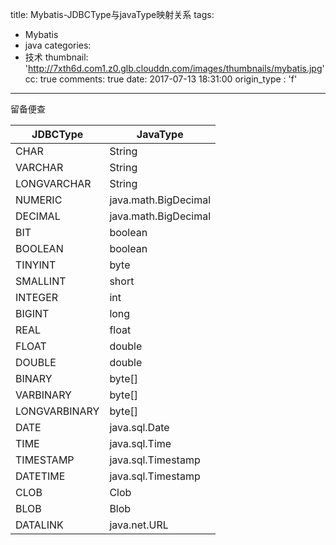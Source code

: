 title: Mybatis-JDBCType与javaType映射关系
tags:
  - Mybatis
  - java
categories:
  - 技术
thumbnail: 'http://7xth6d.com1.z0.glb.clouddn.com/images/thumbnails/mybatis.jpg'
cc: true
comments: true
date: 2017-07-13 18:31:00
origin_type : 'f'

---

留备便查

 JDBCType  | JavaType
 -------- | ---------
 CHAR | String
 VARCHAR | String
 LONGVARCHAR | String
 NUMERIC | java.math.BigDecimal
 DECIMAL | java.math.BigDecimal
 BIT | boolean
 BOOLEAN | boolean
 TINYINT | byte
 SMALLINT | short
 INTEGER | int
 BIGINT | long
 REAL | float
 FLOAT | double
 DOUBLE | double
 BINARY | byte[]
 VARBINARY | byte[]
 LONGVARBINARY | byte[]
 DATE | java.sql.Date
 TIME | java.sql.Time
 TIMESTAMP | java.sql.Timestamp
 DATETIME | java.sql.Timestamp
 CLOB | Clob
 BLOB | Blob
 DATALINK | java.net.URL
